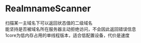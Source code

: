 # RealmnameScanner
扫描某一主域名下可以返回状态值的二级域名  
能坚持是否被域名所在服务器主动拒绝访问，不会因此返回错误信息  
1core为低内存占用的单线程版本，适合低配置设备，代价是速度

